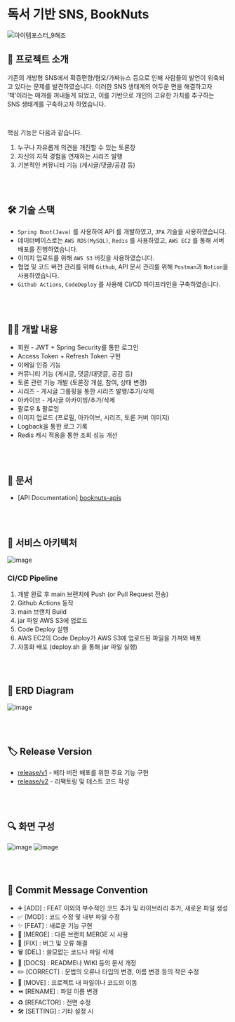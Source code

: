 # 독서 기반 SNS, BookNuts
![아이템포스터_9해조](https://user-images.githubusercontent.com/78673570/180656664-afff889d-366d-4bb4-b677-ec8d18505f39.jpg)

## 🥜 프로젝트 소개
기존의 개방형 SNS에서 확증편향/혐오/가짜뉴스 등으로 인해 사람들의 발언이 위축되고 있다는 문제를 발견하였습니다. 이러한 SNS 생태계의 어두운 면을 해결하고자 ‘책’이라는 매개를 꺼내들게 되었고, 이를 기반으로 개인의 고유한 가치를 추구하는 SNS 생태계를 구축하고자 하였습니다.

<br>

핵심 기능은 다음과 같습니다.
1. 누구나 자유롭게 의견을 개진할 수 있는 토론장
2. 자신의 지적 경험을 연재하는 시리즈 발행
3. 기본적인 커뮤니티 기능 (게시글/댓글/공감 등)

<br><br>

## 🛠 기술 스택
- `Spring Boot(Java)` 를 사용하여 API 를 개발하였고, `JPA` 기술을 사용하였습니다.
- 데이터베이스로는 `AWS RDS(MySQL)`, `Redis` 를 사용하였고, `AWS EC2` 를 통해 서버 배포를 진행하였습니다.
- 이미지 업로드를 위해 `AWS S3` 버킷을 사용하였습니다.
- 협업 및 코드 버전 관리를 위해 `Github`, API 문서 관리를 위해 `Postman`과 `Notion`을 사용하였습니다.
- `Github Actions`, `CodeDeploy` 를 사용해 CI/CD 파이프라인을 구축하였습니다.

<br><br>

## 👩‍💻 개발 내용
- 회원 - JWT + Spring Security를 통한 로그인
- Access Token + Refresh Token 구현
- 이메일 인증 기능
- 커뮤니티 기능 (게시글, 댓글/대댓글, 공감 등)
- 토론 관련 기능 개발 (토론장 개설, 참여, 상태 변경)
- 시리즈 - 게시글 그룹핑을 통한 시리즈 발행/추가/삭제
- 아카이브 - 게시글 아카이빙/추가/삭제
- 팔로우 & 팔로잉
- 이미지 업로드 (프로필, 아카이브, 시리즈, 토론 커버 이미지)
- Logback을 통한 로그 기록
- Redis 캐시 적용을 통한 조회 성능 개선

<br><br>

## 📑 문서
- [API Documentation] [booknuts-apis](https://documenter.getpostman.com/view/18461572/VUqoReGx)

<br><br>

## 🧩 서비스 아키텍처
![image](https://user-images.githubusercontent.com/78673570/187163536-6ecd4d73-49b1-47e6-94bd-5ce785cbe357.png)

### CI/CD Pipeline

1. 개발 완료 후 main 브랜치에 Push (or Pull Request 전송)
2. Github Actions 동작
3. main 브랜치 Build 
4. jar 파일 AWS S3에 업로드
5. Code Deploy 실행
6. AWS EC2의 Code Deploy가 AWS S3에 업로드된 파일을 가져와 배포
7. 자동화 배포 (deploy.sh 을 통해 jar 파일 실행)

<br><br>

## 💾 ERD Diagram
![image](https://user-images.githubusercontent.com/78673570/187163417-de1dd8e8-fdcb-4e1b-bfb0-9e38c7cdc1c3.png)

<br><br>

## 🏷 Release Version

- [release/v1](https://github.com/jaejlf/BookNuts_Backend/releases/tag/v1) - 베타 버전 배포를 위한 주요 기능 구현
- [release/v2](https://github.com/jaejlf/BookNuts_Backend/releases/tag/v2) - 리팩토링 및 테스트 코드 작성

<br><br>

## 🔍 화면 구성
![image](https://user-images.githubusercontent.com/78673570/181485727-8c2afbb3-a090-4538-900f-21cc9efdca03.png)
![image](https://user-images.githubusercontent.com/78673570/181485741-26fcacf6-287b-4799-9dde-40898c92153f.png)

<br><br>

## 📌 Commit Message Convention
- ➕ [ADD] : FEAT 이외의 부수적인 코드 추가 및 라이브러리 추가, 새로운 파일 생성
- ✅ [MOD] : 코드 수정 및 내부 파일 수정
- ✨ [FEAT] : 새로운 기능 구현
- 🔀 [MERGE] : 다른 브랜치 MERGE 시 사용
- 🔨 [FIX] : 버그 및 오류 해결
- 🗑️ [DEL] : 쓸모없는 코드나 파일 삭제
- 📝 [DOCS] : README나 WIKI 등의 문서 개정
- ✏️ [CORRECT] : 문법의 오류나 타입의 변경, 이름 변경 등의 작은 수정
- 🚚 [MOVE] : 프로젝트 내 파일이나 코드의 이동
- ⏪️ [RENAME] : 파일 이름 변경
- ♻️ [REFACTOR] : 전면 수정
- 🛠 [SETTING] : 기타 설정 시
